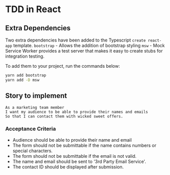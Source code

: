 # TDD in React

## Extra Dependencies
Two extra dependencies have been added to the Typescript `create react-app` template.
`bootstrap` - Allows the addition of bootstrap styling
`msw` - Mock Service Worker provides a test server that makes it easy to create stubs for integration testing.

To add them to your project, run the commands below:

``` bash
yarn add bootstrap
yarn add -D msw
```

## Story to implement
```
As a marketing team member
I want my audience to be able to provide their names and emails
So that I can contact them with wicked sweet offers.
```

### Acceptance Criteria
- Audience should be able to provide their name and email
- The form should not be submittable if the name contains numbers or special characters.
- The form should not be submittable if the email is not valid.
- The name and email should be sent to '3rd Party Email Service'.
- The contact ID should be displayed after submission.
